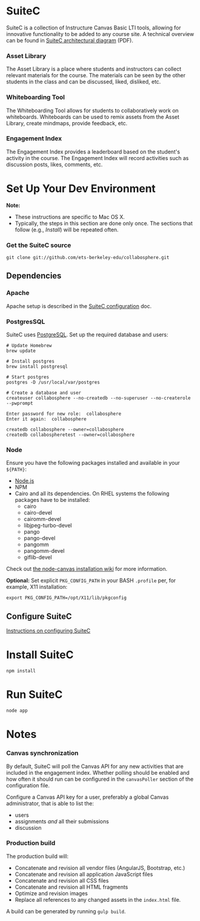 # SuiteC

SuiteC is a collection of Instructure Canvas Basic LTI tools, allowing for innovative functionality to be added to any course site. A technical overview can be found in [SuiteC architectural diagram](docs/SuiteC-architectural-diagram.pdf) (PDF).

### Asset Library

The Asset Library is a place where students and instructors can collect relevant materials for the course. The materials can  be seen by the other students in the class and can be discussed, liked, disliked, etc.

### Whiteboarding Tool

The Whiteboarding Tool allows for students to collaboratively work on whiteboards. Whiteboards can be used to remix assets from the Asset Library, create mindmaps, provide feedback, etc.

### Engagement Index

The Engagement Index provides a leaderboard based on the student's activity in the course. The Engagement Index will record activities such as discussion posts, likes, comments, etc.

# Set Up Your Dev Environment

**Note:**
 - These instructions are specific to Mac OS X.
 - Typically, the steps in this section are done only once. The sections that follow (e.g., *Install*) will be repeated often.

### Get the SuiteC source

```
git clone git://github.com/ets-berkeley-edu/collabosphere.git
```

## Dependencies

### Apache

Apache setup is described in the [SuiteC configuration](docs/configuration.md) doc.

### PostgresSQL

SuiteC uses [PostgreSQL](http://www.postgresql.org). Set up the required database and users:

```
# Update Homebrew
brew update

# Install postgres
brew install postgresql

# Start postgres
postgres -D /usr/local/var/postgres

# Create a database and user
createuser collabosphere --no-createdb --no-superuser --no-createrole --pwprompt

Enter password for new role:  collabosphere
Enter it again:  collabosphere

createdb collabosphere --owner=collabosphere
createdb collabospheretest --owner=collabosphere
```

### Node

Ensure you have the following packages installed and available in your `${PATH}`:

 * [Node.js](http://nodejs.org)
 * NPM
 * Cairo and all its dependencies. On RHEL systems the following packages have to be installed:
   - cairo
   - cairo-devel
   - cairomm-devel
   - libjpeg-turbo-devel
   - pango
   - pango-devel
   - pangomm
   - pangomm-devel
   - giflib-devel

Check out [the node-canvas installation wiki](https://github.com/Automattic/node-canvas/wiki/Installation---Fedora) for more information.

**Optional:** Set explicit `PKG_CONFIG_PATH` in your BASH `.profile` per, for example, X11 installation:

```
export PKG_CONFIG_PATH=/opt/X11/lib/pkgconfig
```

## Configure SuiteC

[Instructions on configuring SuiteC](docs/configuration.md)

# Install SuiteC

```
npm install
```

# Run SuiteC

```
node app
```

# Notes

### Canvas synchronization

By default, SuiteC will poll the Canvas API for any new activities that are included in the
engagement index. Whether polling should be enabled and how often it should run can be configured
in the `canvasPoller` section of the configuration file.

Configure a Canvas API key for a user, preferably a global Canvas administrator, that is able to list the:
 - users
 - assignments *and* all their submissions
 - discussion

### Production build

The production build will:
 - Concatenate and revision all vendor files (AngularJS, Bootstrap, etc.)
 - Concatenate and revision all application JavaScript files
 - Concatenate and revision all CSS files
 - Concatenate and revision all HTML fragments
 - Optimize and revision images
 - Replace all references to any changed assets in the `index.html` file.

A build can be generated by running `gulp build`.
